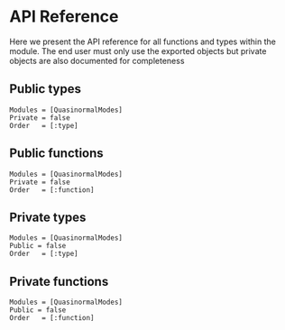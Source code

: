 # API Reference

Here we present the API reference for all functions and types within the module. The end user must only use the exported objects but private objects are also documented for completeness

## Public types

```@autodocs
Modules = [QuasinormalModes]
Private = false
Order   = [:type]
```

## Public functions

```@autodocs
Modules = [QuasinormalModes]
Private = false
Order   = [:function]
```

## Private types

```@autodocs
Modules = [QuasinormalModes]
Public = false
Order   = [:type]
```

## Private functions
```@autodocs
Modules = [QuasinormalModes]
Public = false
Order   = [:function]
```
